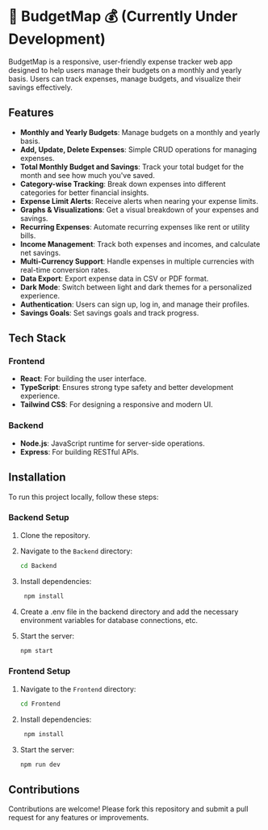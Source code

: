 # 💸 BudgetMap 💰 (Currently Under Development)

BudgetMap is a responsive, user-friendly expense tracker web app designed to help users manage their budgets on a monthly and yearly basis. Users can track expenses, manage budgets, and visualize their savings effectively.

## Features

- **Monthly and Yearly Budgets**: Manage budgets on a monthly and yearly basis.
- **Add, Update, Delete Expenses**: Simple CRUD operations for managing expenses.
- **Total Monthly Budget and Savings**: Track your total budget for the month and see how much you've saved.
- **Category-wise Tracking**: Break down expenses into different categories for better financial insights.
- **Expense Limit Alerts**: Receive alerts when nearing your expense limits.
- **Graphs & Visualizations**: Get a visual breakdown of your expenses and savings.
- **Recurring Expenses**: Automate recurring expenses like rent or utility bills.
- **Income Management**: Track both expenses and incomes, and calculate net savings.
- **Multi-Currency Support**: Handle expenses in multiple currencies with real-time conversion rates.
- **Data Export**: Export expense data in CSV or PDF format.
- **Dark Mode**: Switch between light and dark themes for a personalized experience.
- **Authentication**: Users can sign up, log in, and manage their profiles.
- **Savings Goals**: Set savings goals and track progress.

## Tech Stack

### Frontend
- **React**: For building the user interface.
- **TypeScript**: Ensures strong type safety and better development experience.
- **Tailwind CSS**: For designing a responsive and modern UI.
  
### Backend
- **Node.js**: JavaScript runtime for server-side operations.
- **Express**: For building RESTful APIs.

## Installation

To run this project locally, follow these steps:

### Backend Setup
1. Clone the repository.
2. Navigate to the `Backend` directory:
   
   ```bash
   cd Backend
3. Install dependencies:

    ```bash
     npm install
4. Create a .env file in the backend directory and add the necessary environment variables for database connections, etc.
5. Start the server:
    ```bash
    npm start

### Frontend Setup
1. Navigate to the `Frontend` directory:
   
   ```bash
   cd Frontend
2. Install dependencies:

    ```bash
     npm install

3. Start the server:
    ```bash
    npm run dev

## Contributions
Contributions are welcome! Please fork this repository and submit a pull request for any features or improvements.
